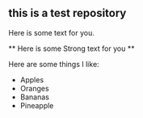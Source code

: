 
## this is a test repository

Here is some text for you.

** Here is some Strong text for you **

Here are some things I like:
* Apples
* Oranges
* Bananas
* Pineapple
